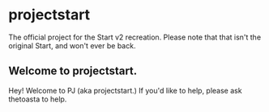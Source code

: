 # projectstart
The official project for the Start v2 recreation. Please note that that isn't the original Start, and won't ever be back.

## Welcome to projectstart. 
Hey! Welcome to PJ (aka projectstart.)
If you'd like to help, please ask thetoasta to help.
